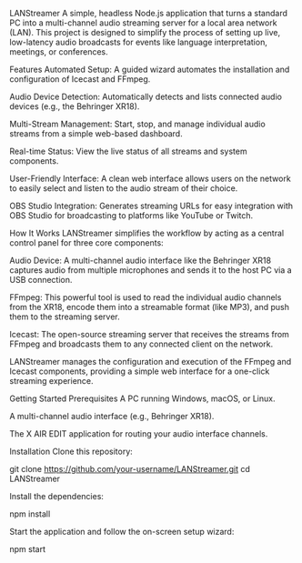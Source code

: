 LANStreamer
A simple, headless Node.js application that turns a standard PC into a multi-channel audio streaming server for a local area network (LAN). This project is designed to simplify the process of setting up live, low-latency audio broadcasts for events like language interpretation, meetings, or conferences.

Features
Automated Setup: A guided wizard automates the installation and configuration of Icecast and FFmpeg.

Audio Device Detection: Automatically detects and lists connected audio devices (e.g., the Behringer XR18).

Multi-Stream Management: Start, stop, and manage individual audio streams from a simple web-based dashboard.

Real-time Status: View the live status of all streams and system components.

User-Friendly Interface: A clean web interface allows users on the network to easily select and listen to the audio stream of their choice.

OBS Studio Integration: Generates streaming URLs for easy integration with OBS Studio for broadcasting to platforms like YouTube or Twitch.

How It Works
LANStreamer simplifies the workflow by acting as a central control panel for three core components:

Audio Device: A multi-channel audio interface like the Behringer XR18 captures audio from multiple microphones and sends it to the host PC via a USB connection.

FFmpeg: This powerful tool is used to read the individual audio channels from the XR18, encode them into a streamable format (like MP3), and push them to the streaming server.

Icecast: The open-source streaming server that receives the streams from FFmpeg and broadcasts them to any connected client on the network.

LANStreamer manages the configuration and execution of the FFmpeg and Icecast components, providing a simple web interface for a one-click streaming experience.

Getting Started
Prerequisites
A PC running Windows, macOS, or Linux.

A multi-channel audio interface (e.g., Behringer XR18).

The X AIR EDIT application for routing your audio interface channels.

Installation
Clone this repository:

git clone https://github.com/your-username/LANStreamer.git
cd LANStreamer

Install the dependencies:

npm install

Start the application and follow the on-screen setup wizard:

npm start
